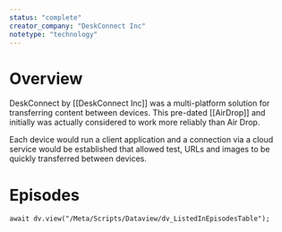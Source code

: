 ```yaml
---
status: "complete"
creator_company: "DeskConnect Inc"
notetype: "technology"
---
```


# Overview
DeskConnect by [[DeskConnect Inc]] was a multi-platform solution for transferring content between devices. This pre-dated [[AirDrop]] and initially was actually considered to work more reliably than Air Drop.

Each device would run a client application and a connection via a cloud service would be established that allowed test, URLs and images to be quickly transferred between devices.

# Episodes
```dataviewjs
await dv.view("/Meta/Scripts/Dataview/dv_ListedInEpisodesTable");
```
